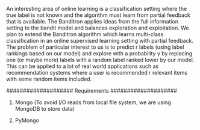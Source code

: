 An interesting area of online learning is a classification setting where the true label is not
known and the algorithm must learn from partial feedback that is available. The Banditron
applies ideas from the full information setting to the bandit model and balances exploration
and exploitation. We plan to extend the Banditron algorithm which learns multi-class
classification in an online supervised learning setting with partial feedback. The problem of
particular interest to us is to predict r labels (using label rankings based on our model) and
explore with a probability γ by replacing one (or maybe more) labels with a random label
ranked lower by our model. This can be applied to a lot of real world applications such as
recommendation systems where a user is recommended r relevant items with some random
items included.


####################
Requirements
####################

1. Mongo (To avoid I/O reads from local file system, we are using MongoDB to store data)

2. PyMongo
